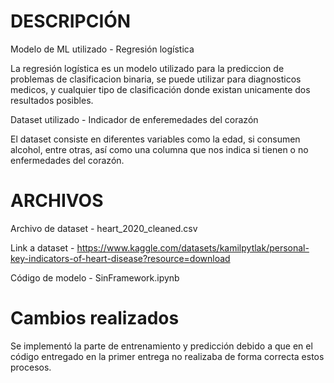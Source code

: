 # DESCRIPCIÓN

Modelo de ML utilizado - Regresión logística 

La regresión logística es un modelo utilizado para la prediccion de problemas de clasificacion binaria, se puede utilizar para diagnosticos medicos, y cualquier tipo de clasificación donde existan unicamente dos resultados posibles. 

Dataset utilizado - Indicador de enferemedades del corazón

El dataset consiste en diferentes variables como la edad, si consumen alcohol, entre otras, así como una columna que nos indica si tienen o no enfermedades del corazón.

# ARCHIVOS 
Archivo de dataset - heart_2020_cleaned.csv

Link a dataset - https://www.kaggle.com/datasets/kamilpytlak/personal-key-indicators-of-heart-disease?resource=download 

Código de modelo - SinFramework.ipynb

# Cambios realizados

Se implementó la parte de entrenamiento y predicción debido a que en el código entregado en la primer entrega no realizaba de forma correcta estos procesos.

